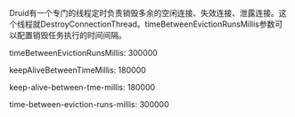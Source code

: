 Druid有一个专门的线程定时负责销毁多余的空闲连接、失效连接、泄露连接。这个线程就DestroyConnectionThread。timeBetweenEvictionRunsMillis参数可以配置销毁任务执行的时间间隔。

timeBetweenEvictionRunsMillis: 300000

keepAliveBetweenTimeMillis: 180000



keep-alive-between-tme-millis: 180000



time-between-eviction-runs-millis: 300000